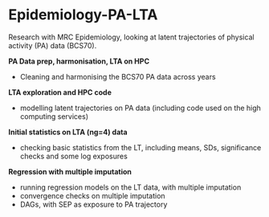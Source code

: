 # Epidemiology-PA-LTA
Research with MRC Epidemiology, looking at latent trajectories of physical activity (PA) data (BCS70).

**PA Data prep, harmonisation, LTA on HPC**
- Cleaning and harmonising the BCS70 PA data across years

**LTA exploration and HPC code**
 - modelling latent trajectories on PA data (including code used on the high computing services)

**Initial statistics on LTA (ng=4) data**
 - checking basic statistics from the LT, including means, SDs, significance checks and some log exposures

**Regression with multiple imputation**
 - running regression models on the LT data, with multiple imputation
 - convergence checks on multiple imputation
 - DAGs, with SEP as exposure to PA trajectory
   


